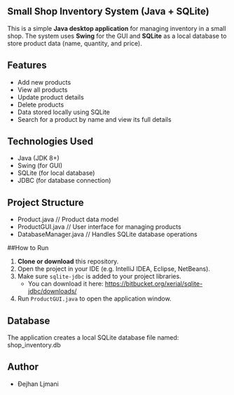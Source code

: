 ## Small Shop Inventory System (Java + SQLite)

This is a simple **Java desktop application** for managing inventory in a small shop. The system uses **Swing** for the GUI and **SQLite** as a local database to store product data (name, quantity, and price).

## Features

- Add new products
- View all products
- Update product details
- Delete products
- Data stored locally using SQLite
- Search for a product by name and view its full details

## Technologies Used

- Java (JDK 8+)
- Swing (for GUI)
- SQLite (for local database)
- JDBC (for database connection)

## Project Structure
- Product.java // Product data model
- ProductGUI.java // User interface for managing products
- DatabaseManager.java // Handles SQLite database operations

##How to Run

1. **Clone or download** this repository.
2. Open the project in your IDE (e.g. IntelliJ IDEA, Eclipse, NetBeans).
3. Make sure `sqlite-jdbc` is added to your project libraries.
   - You can download it here: https://bitbucket.org/xerial/sqlite-jdbc/downloads/
4. Run `ProductGUI.java` to open the application window.

## Database

The application creates a local SQLite database file named:
shop_inventory.db

## Author
- Đejhan Ljmani



